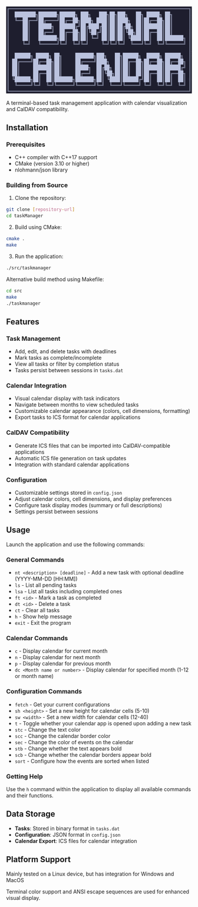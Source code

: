 ![Terminal Calendar](./etc/Terminal_Calendar.png)

A terminal-based task management application with calendar visualization and CalDAV compatibility.

## Installation

### Prerequisites
- C++ compiler with C++17 support
- CMake (version 3.10 or higher)
- nlohmann/json library

### Building from Source

1. Clone the repository:
```bash
git clone [repository-url]
cd taskManager
```

2. Build using CMake:
```bash
cmake .
make
```

3. Run the application:
```bash
./src/taskmanager
```

Alternative build method using Makefile:
```bash
cd src
make
./taskmanager
```

## Features

### Task Management
- Add, edit, and delete tasks with deadlines
- Mark tasks as complete/incomplete
- View all tasks or filter by completion status
- Tasks persist between sessions in `tasks.dat`

### Calendar Integration
- Visual calendar display with task indicators
- Navigate between months to view scheduled tasks
- Customizable calendar appearance (colors, cell dimensions, formatting)
- Export tasks to ICS format for calendar applications

### CalDAV Compatibility
- Generate ICS files that can be imported into CalDAV-compatible applications
- Automatic ICS file generation on task updates
- Integration with standard calendar applications

### Configuration
- Customizable settings stored in `config.json`
- Adjust calendar colors, cell dimensions, and display preferences
- Configure task display modes (summary or full descriptions)
- Settings persist between sessions

## Usage

Launch the application and use the following commands:

### General Commands
- `nt <description> [deadline]` - Add a new task with optional deadline (YYYY-MM-DD [HH:MM])
- `ls` - List all pending tasks
- `lsa` - List all tasks including completed ones
- `ft <id>` - Mark a task as completed
- `dt <id>` - Delete a task
- `ct` - Clear all tasks
- `h` - Show help message
- `exit` - Exit the program

### Calendar Commands
- `c` - Display calendar for current month
- `n` - Display calendar for next month
- `p` - Display calendar for previous month
- `dc <Month name or number>` - Display calendar for specified month (1-12 or month name)

### Configuration Commands
- `fetch` - Get your current configurations
- `sh <height>` - Set a new height for calendar cells (5-10)
- `sw <width>` - Set a new width for calendar cells (12-40)
- `t` - Toggle whether your calendar app is opened upon adding a new task
- `stc` - Change the text color
- `scc` - Change the calendar border color
- `sec` - Change the color of events on the calendar
- `stb` - Change whether the text appears bold
- `scb` - Change whether the calendar borders appear bold
- `sort` - Configure how the events are sorted when listed

### Getting Help
Use the `h` command within the application to display all available commands and their functions.

## Data Storage

- **Tasks**: Stored in binary format in `tasks.dat`
- **Configuration**: JSON format in `config.json`
- **Calendar Export**: ICS files for calendar integration

## Platform Support

Mainly tested on a Linux device, but has integration for Windows and MacOS

Terminal color support and ANSI escape sequences are used for enhanced visual display.

